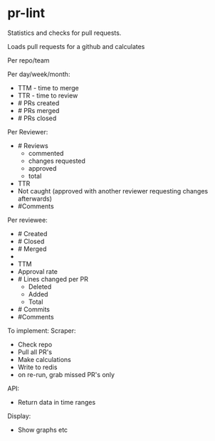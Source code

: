 # pr-lint

Statistics and checks for pull requests.

Loads pull requests for a github and calculates

Per repo/team


Per day/week/month:

- TTM - time to merge
- TTR - time to review
- \# PRs created
- \# PRs merged
- \# PRs closed

Per Reviewer:

- \# Reviews
  - commented
  - changes requested
  - approved 
  - total
- TTR
- Not caught (approved with another reviewer requesting changes afterwards)
- #Comments

Per reviewee:
- \# Created
- \# Closed
- \# Merged
- 
- TTM
- Approval rate
- \# Lines changed per PR
  - Deleted
  - Added
  - Total
- \# Commits
- #Comments


To implement:
Scraper:
- Check repo
- Pull all PR's
- Make calculations
- Write to redis
- on re-run, grab missed PR's only

API:
- Return data in time ranges

Display:
- Show graphs etc